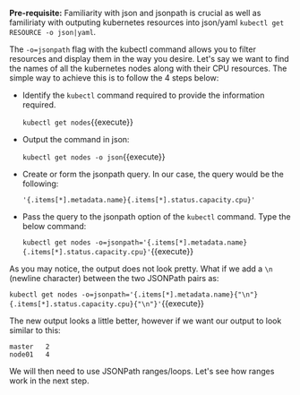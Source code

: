 **Pre-requisite:**
Familiarity with json and jsonpath is crucial as well as familiriaty with outputing kubernetes resources into json/yaml `kubectl get RESOURCE -o json|yaml`.

The `-o=jsonpath` flag with the kubectl command allows you to filter resources and display them in the way you desire.
Let's say we want to find the names of all the kubernetes nodes along with their CPU resources. The simple way to achieve this is to follow the 4 steps below:

  - Identify the `kubectl` command required to provide the information required.

      `kubectl get nodes`{{execute}}

  - Output the command in json:

      `kubectl get nodes -o json`{{execute}}

  - Create or form the jsonpath query. In our case, the query would be the following:

     `'{.items[*].metadata.name}{.items[*].status.capacity.cpu}'`

  - Pass the query to the jsonpath option of the `kubectl` command. Type the below command:

     `kubectl get nodes -o=jsonpath='{.items[*].metadata.name} {.items[*].status.capacity.cpu}'`{{execute}}

As you may notice, the output does not look pretty. What if we add a `\n` (newline character) between the two JSONPath pairs as:

  `kubectl get nodes -o=jsonpath='{.items[*].metadata.name}{"\n"}{.items[*].status.capacity.cpu}{"\n"}'`{{execute}}

The new output looks a little better, however if we want our output to look similar to this:

```
master   2
node01   4
```

We will then need to use JSONPath ranges/loops. Let's see how ranges work in the next step.
